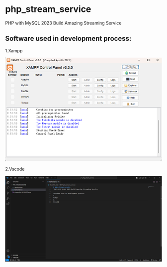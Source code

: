 # php_stream_service
 PHP with MySQL 2023 Build Amazing Streaming Service

## Software used in development process:

1.Xampp

![screenshot of XAMPP](screenshot_of_XAMPP.png "Screenshot of XAMPP")

2.Vscode

![screenshot of vscode](screenshot_of_vscode.png "Screenshot of vscode")

